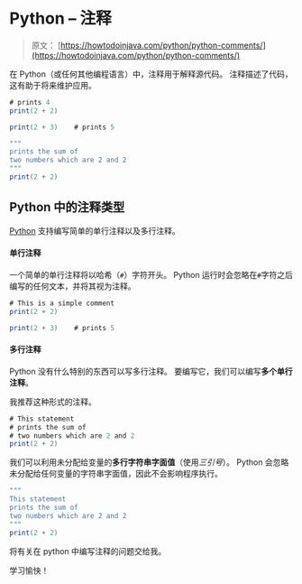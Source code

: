 # Python – 注释

> 原文： [https://howtodoinjava.com/python/python-comments/](https://howtodoinjava.com/python/python-comments/)

在 Python（或任何其他编程语言）中，注释用于解释源代码。 注释描述了代码，这有助于将来维护应用。

```java
# prints 4
print(2 + 2)

print(2 + 3)	# prints 5

"""
prints the sum of
two numbers which are 2 and 2
"""
print(2 + 2)

```

## Python 中的注释类型

[Python](https://howtodoinjava.com/python-tutorial/) 支持编写简单的单行注释以及多行注释。

#### 单行注释

一个简单的单行注释将以哈希（`#`）字符开头。 Python 运行时会忽略在`#`字符之后编写的任何文本，并将其视为注释。

```java
# This is a simple comment
print(2 + 2)

print(2 + 3)	# prints 5

```

#### 多行注释

Python 没有什么特别的东西可以写多行注释。 要编写它，我们可以编写**多个单行注释**。

我推荐这种形式的注释。

```java
# This statement
# prints the sum of
# two numbers which are 2 and 2
print(2 + 2)

```

我们可以利用未分配给变量的**多行字符串字面值**（使用*三引号*）。 Python 会忽略未分配给任何变量的字符串字面值，因此不会影响程序执行。

```java
"""
This statement
prints the sum of
two numbers which are 2 and 2
"""
print(2 + 2)

```

将有关在 python 中编写注释的问题交给我。

学习愉快！